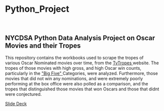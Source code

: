 <h1> Python_Project </h1>
<br>
<h2> NYCDSA Python Data Analysis Project on Oscar Movies and their Tropes </h2>
<p> This repository contains the workbooks used to scrape the tropes of various Oscar Nominated movies over time, from the <a href = https://tvtropes.org/>TvTropes </a> website. The tropes of those movies with high gross, and high Oscar win counts, particularly in the <a href= https://en.wikipedia.org/wiki/List_of_Big_Five_Academy_Award_winners_and_nominees> "Big Five" </a> Categories, were analyzed. Furthermore, those movies that did not win any nominations, and were extremely poorly performing at the box office were also polled as a comparison, and the tropes that distinguished those movies that won Oscars and those that didnt were conjectured. </p> 


[Slide Deck](https://docs.google.com/presentation/d/10JMjWk1PneySvFkEYGF_42JA0_a2WnSC/edit?usp=sharing&ouid=114692926811235289388&rtpof=true&sd=true)
